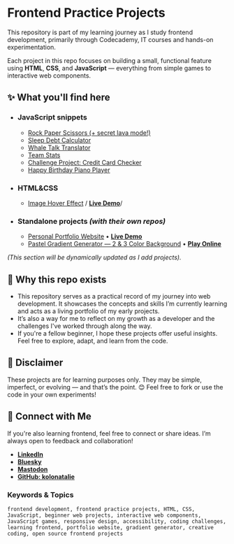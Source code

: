 # Frontend Practice Projects
 
This repository is part of my learning journey as I study frontend development, primarily through Codecademy, IT courses and hands-on experimentation.

Each project in this repo focuses on building a small, functional feature using **HTML**, **CSS**, and **JavaScript** — everything from simple games to interactive web components.


## ✨ What you'll find here

- ### JavaScript snippets

  -  [Rock Paper Scissors (+ secret lava mode!)](/Projects/Rock-Paper-or-Scissors-JS/)
  -  [Sleep Debt Calculator](/Projects/Sleep-Debt-Calculator/)
  -  [Whale Talk Translator](/Projects/Whale-Talk-Translator-JS/)
  -  [Team Stats](/Projects/Team-Stats-JS/)
  -  [Challenge Project: Credit Card Checker](/Projects/Challenge-Project-Credit-Card-Checker/)
  -  [Happy Birthday Piano Player](/Projects/Happy-Birthday-Piano-Player/)

- ### HTML&CSS

  -  [Image Hover Effect](/Projects/Image-hover-effect-CSS/)  / **[Live Demo](https://codepen.io/kolonatalie/pen/RNWxMBw)**/


- ### Standalone projects *(with their own repos)*
  - [Personal Portfolio Website](https://github.com/kolonatalie/portfolio) • **[Live Demo](https://kolonatalie.github.io/portfolio/)**
  - [Pastel Gradient Generator — 2 & 3 Color Background](https://github.com/kolonatalie/pastel-gradient-generator) • **[Play Online](https://kolonatalie.github.io/pastel-gradient-generator/)**
  

*(This section will be dynamically updated as I add projects).*


## 📁 Why this repo exists

-  This repository serves as a practical record of my journey into web development. It showcases the concepts and skills I’m currently learning and acts as a living portfolio of my early projects.
-  It’s also a way for me to reflect on my growth as a developer and the challenges I've worked through along the way.
-  If you're a fellow beginner, I hope these projects offer useful insights. Feel free to explore, adapt, and learn from the code.


## 📌 Disclaimer

These projects are for learning purposes only. They may be simple, imperfect, or evolving — and that’s the point. 😊
Feel free to fork or use the code in your own experiments!


## 🔗 Connect with Me

If you're also learning frontend, feel free to connect or share ideas. I’m always open to feedback and collaboration!

- **[LinkedIn](https://www.linkedin.com/in/kolonatalie/)**
- **[Bluesky](https://bsky.app/profile/kolonatalie.bsky.social)**
- **[Mastodon](https://mastodon.social/@kolonatalie)**
- **[GitHub: kolonatalie](https://github.com/kolonatalie)**

### Keywords & Topics

`frontend development, frontend practice projects, HTML, CSS, JavaScript, beginner web projects, interactive web components, JavaScript games, responsive design, accessibility, coding challenges, learning frontend, portfolio website, gradient generator, creative coding, open source frontend projects`